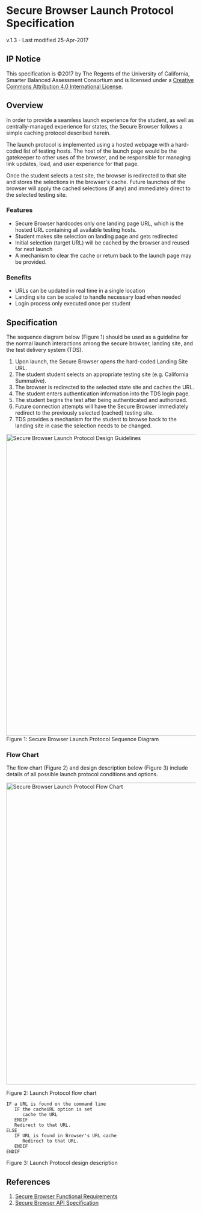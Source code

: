 # Secure Browser Launch Protocol Specification
v.1.3 - Last modified 25-Apr-2017

## IP Notice
This specification is &copy;2017 by The Regents of the University of California, Smarter Balanced Assessment Consortium and is licensed under a [Creative Commons Attribution 4.0 International License](https://creativecommons.org/licenses/by/4.0/).

## Overview
In order to provide a seamless launch experience for the student, as well as centrally-managed experience for states, the Secure Browser follows a simple caching protocol described herein.

The launch protocol is implemented using a hosted webpage with a hard-coded list of testing hosts. The host of the launch page would be the gatekeeper to other uses of the browser, and be responsible for managing link updates, load, and user experience for that page. 
 
Once the student selects a test site, the browser is redirected to that site and stores the selections in the browser's cache. Future launches of the browser will apply the cached selections (if any) and immediately direct to the selected testing site.

### Features
* Secure Browser hardcodes only one landing page URL, which is the hosted URL containing all available testing hosts.* Student makes site selection on landing page and gets redirected* Initial selection (target URL) will be cached by the browser and reused for next launch* A mechanism to clear the cache or return back to the launch page may be provided.### Benefits* URLs can be updated in real time in a single location* Landing site can be scaled to handle necessary load when needed* Login process only executed once per student

## Specification
The sequence diagram below (Figure 1) should be used as a guideline for the normal launch interactions among the secure browser, landing site, and the test delivery system (TDS).

1. Upon launch, the Secure Browser opens the hard-coded Landing Site URL.
1. The student student selects an appropriate testing site (e.g. California Summative).
1. The browser is redirected to the selected state site and caches the URL.
1. The student enters authentication information into the TDS login page.
1. The student begins the test after being authenticated and authorized.
1. Future connection attempts will have the Secure Browser immediately redirect to the previously selected (cached) testing site.
1. TDS provides a mechanism for the student to browse back to the landing site in case the selection needs to be changed.

<img alt="Secure Browser Launch Protocol Design Guidelines" src="https://github.com/SmarterApp/SB_BIRT/blob/master/irp/doc/req/Secure_Browser_Launch_Protocol.png" width="800">
Figure 1: Secure Browser Launch Protocol Sequence Diagram

### Flow Chart
The flow chart (Figure 2) and design description below (Figure 3) include details of all possible launch protocol conditions and options.

<img alt="Secure Browser Launch Protocol Flow Chart" src="https://github.com/SmarterApp/SB_BIRT/blob/master/irp/doc/req/SBLP.png" width="800">

Figure 2: Launch Protocol flow chart

```
IF a URL is found on the command line
   IF the cacheURL option is set
      cache the URL
   ENDIF
   Redirect to that URL.
ELSE
   IF URL is found in Browser's URL cache
      Redirect to that URL.
   ENDIF
ENDIF
```
Figure 3: Launch Protocol design description


## References
1. [Secure Browser Functional Requirements](https://github.com/SmarterApp/SB_BIRT/blob/master/irp/doc/req/SecureBrowserFunctionalRequirements.md)
1. [Secure Browser API Specification](https://github.com/SmarterApp/SB_BIRT/blob/master/irp/doc/req/SecureBrowserAPIspecification.md)
